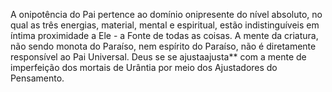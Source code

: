 ﻿A onipotência do Pai pertence ao domínio onipresente do nível absoluto, no qual as três energias, material, mental e espiritual, estão indistinguíveis em íntima proximidade a Ele - a Fonte de todas as coisas. A mente da criatura, não sendo  monota do Paraíso, nem espírito do Paraíso, não é diretamente responsível ao Pai Universal. Deus se se ajustaajusta** com a mente de imperfeição dos mortais de Urântia por meio dos Ajustadores do Pensamento.